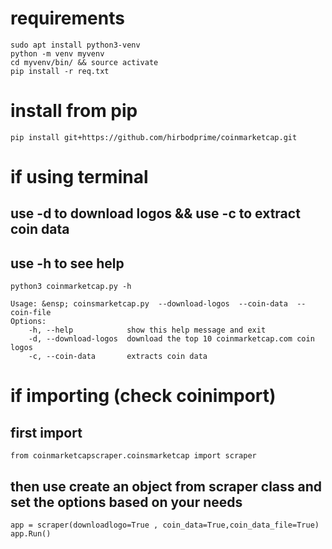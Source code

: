 # requirements 
``` sudo apt install python3-venv ```  
``` python -m venv myvenv ```  
``` cd myvenv/bin/ && source activate ```  
``` pip install -r req.txt ```  

# install from pip
```
pip install git+https://github.com/hirbodprime/coinmarketcap.git
```


# if using terminal 
## use -d to download logos && use -c to extract coin data
## use -h to see help
```
python3 coinmarketcap.py -h
```
```   
Usage: &ensp; coinsmarketcap.py  --download-logos  --coin-data  --coin-file  
Options:     
    -h, --help            show this help message and exit      
    -d, --download-logos  download the top 10 coinmarketcap.com coin logos       
    -c, --coin-data       extracts coin data     
```  


# if importing (check coinimport)
## first import 
``` from coinmarketcapscraper.coinsmarketcap import scraper ```

## then use create an object from scraper class and set the options based on your needs
``` 
app = scraper(downloadlogo=True , coin_data=True,coin_data_file=True)  
app.Run()  
```



